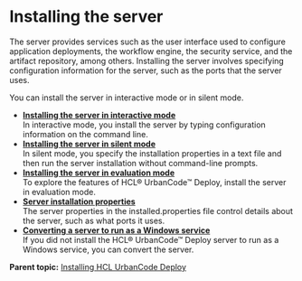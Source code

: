 # Installing the server

The server provides services such as the user interface used to configure application deployments, the workflow engine, the security service, and the artifact repository, among others. Installing the server involves specifying configuration information for the server, such as the ports that the server uses.

You can install the server in interactive mode or in silent mode.

-   **[Installing the server in interactive mode](../../com.ibm.udeploy.install.doc/topics/server_install_interactive.md)**  
In interactive mode, you install the server by typing configuration information on the command line.
-   **[Installing the server in silent mode](../../com.ibm.udeploy.install.doc/topics/server_install_silent.md)**  
In silent mode, you specify the installation properties in a text file and then run the server installation without command-line prompts.
-   **[Installing the server in evaluation mode](../../com.ibm.udeploy.install.doc/topics/server_install_eval.md)**  
To explore the features of HCL® UrbanCode™ Deploy, install the server in evaluation mode.
-   **[Server installation properties](../../com.ibm.udeploy.install.doc/topics/server_properties.md)**  
The server properties in the installed.properties file control details about the server, such as what ports it uses.
-   **[Converting a server to run as a Windows service](../../com.ibm.udeploy.install.doc/topics/convert_srvr_windows_svc.md)**  
If you did not install the HCL® UrbanCode™ Deploy server to run as a Windows service, you can convert the server.

**Parent topic:** [Installing HCL UrbanCode Deploy](../../com.ibm.udeploy.install.doc/topics/install_ch.md)

